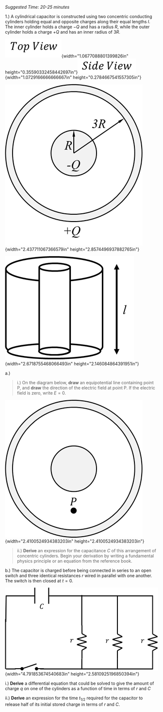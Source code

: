 *Suggested Time: 20-25 minutes*

1.) A cylindrical capacitor is constructed using two concentric
conducting cylinders holding equal and opposite charges along their
equal lengths $l$. The inner cylinder holds a charge $- Q$ and has a
radius $R$, while the outer cylinder holds a charge $+ Q$ and has an
inner radius of $3R$.

![](media/image3.png){width="1.0677088801399826in"
height="0.35590332458442697in"}![](media/image6.png){width="1.0729166666666667in"
height="0.2784667541557305in"}

![](media/image1.png){width="2.437711067366579in"
height="2.8574496937882765in"}

![](media/image5.png){width="2.6718755468066493in"
height="2.146084864391951in"}

a.)

> i.) On the diagram below, **draw** an equipotential line containing
> point P, and **draw** the direction of the electric field at point P.
> If the electric field is zero, write $E = 0$.

![](media/image2.png){width="2.4100524934383203in"
height="2.4100524934383203in"}

> ii.) **Derive** an expression for the capacitance $C$ of this
> arrangement of concentric cylinders. Begin your derivation by writing
> a fundamental physics principle or an equation from the reference
> book.

b.) The capacitor is charged before being connected in series to an open
switch and three identical resistances $r$ wired in parallel with one
another. The switch is then closed at $t = 0$.

![](media/image4.png){width="4.791853674540683in"
height="2.5810925196850394in"}

i.) **Derive** a differential equation that could be solved to give the
amount of charge $q$ on one of the cylinders as a function of time in
terms of $r$ and $C$

ii.) **Derive** an expression for the time $t_{1/2}$ required for the
capacitor to release half of its initial stored charge in terms of $r$
and $C$.
